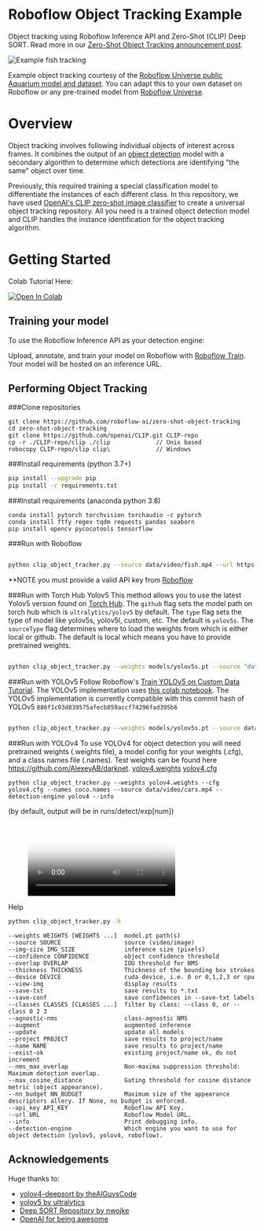 # Roboflow Object Tracking Example

Object tracking using Roboflow Inference API and Zero-Shot (CLIP) Deep SORT. Read more in our
[Zero-Shot Object Tracking announcement post](https://blog.roboflow.com/zero-shot-object-tracking/).

![Example fish tracking](https://user-images.githubusercontent.com/870796/130703648-8af62801-d66c-41f5-80ae-889301ae9b44.gif)

Example object tracking courtesy of the [Roboflow Universe public Aquarium model and dataset](https://universe.roboflow.com/brad-dwyer/aquarium-combined). You can adapt this to your own dataset on Roboflow or any pre-trained model from [Roboflow Universe](https://universe.roboflow.com).

# Overview

Object tracking involves following individual objects of interest across frames. It
combines the output of an [object detection](https://blog.roboflow.com/object-detection) model
with a secondary algorithm to determine which detections are identifying "the same"
object over time.

Previously, this required training a special classification model to differentiate
the instances of each different class. In this repository, we have used
[OpenAI's CLIP zero-shot image classifier](https://blog.roboflow.com/clip-model-eli5-beginner-guide/)
to create a universal object tracking repository. All you need is a trained object
detection model and CLIP handles the instance identification for the object tracking
algorithm.

# Getting Started

Colab Tutorial Here:

<a href="https://colab.research.google.com/drive/1aU7Jq668oMlUx6bYVv3vAQbXVLpIllNH"><img src="https://colab.research.google.com/assets/colab-badge.svg" alt="Open In Colab"></a>

## Training your model

To use the Roboflow Inference API as your detection engine:

Upload, annotate, and train your model on Roboflow with [Roboflow Train](https://docs.roboflow.com/train).
Your model will be hosted on an inference URL.

## Performing Object Tracking

###Clone repositories

```
git clone https://github.com/roboflow-ai/zero-shot-object-tracking
cd zero-shot-object-tracking
git clone https://github.com/openai/CLIP.git CLIP-repo
cp -r ./CLIP-repo/clip ./clip             // Unix based
robocopy CLIP-repo/clip clip\             // Windows
```

###Install requirements (python 3.7+)

```bash
pip install --upgrade pip
pip install -r requirements.txt
```

###Install requirements (anaconda python 3.8)
```
conda install pytorch torchvision torchaudio -c pytorch
conda install ftfy regex tqdm requests pandas seaborn
pip install opencv pycocotools tensorflow
```

###Run with Roboflow

```bash

python clip_object_tracker.py --source data/video/fish.mp4 --url https://detect.roboflow.com/playing-cards-ow27d/1 --api_key ROBOFLOW_API_KEY --info
```

**NOTE you must provide a valid API key from [Roboflow](docs.roboflow.com)

###Run with Torch Hub Yolov5
This method allows you to use the latest Yolov5 version found on [Torch Hub](https://pytorch.org/hub/ultralytics_yolov5/). The `github` flag sets the model path on torch hub which is `ultralytics/yolov5` by default. The `type` flag sets the type of model like yolov5s, yolov5l, custom, etc. The default is `yolov5s`. The `sourceType` flag determines where to load the weights from which is either local or github. The default is local which means you have to provide pretrained weights.
```bash

python clip_object_tracker.py --weights models/yolov5s.pt --source "data/video/cars.mp4" --detection-engine hub --github ultralytics/yolov5 --type yolov5s --sourceType github --info

```

###Run with YOLOv5
Follow Roboflow's [Train YOLOv5 on Custom Data Tutorial](https://blog.roboflow.com/how-to-train-yolov5-on-a-custom-dataset/).
The YOLOv5 implementation uses [this colab notebook](https://colab.research.google.com/drive/1gDZ2xcTOgR39tGGs-EZ6i3RTs16wmzZQ). The YOLOv5 implementation is currently compatible with this commit hash of YOLOv5 `886f1c03d839575afecb059accf74296fad395b6`
```bash

python clip_object_tracker.py --weights models/yolov5s.pt --source data/video/fish.mp4 --detection-engine yolov5 --info
```

###Run with YOLOv4
To use YOLOv4 for object detection you will need pretrained weights (.weights file), a model config for your weights (.cfg), and a class names file (.names). Test weights can be found here https://github.com/AlexeyAB/darknet. [yolov4.weights](https://github.com/AlexeyAB/darknet/releases/download/darknet_yolo_v3_optimal/yolov4.weights) [yolov4.cfg](https://raw.githubusercontent.com/AlexeyAB/darknet/master/cfg/yolov4.cfg)
```
python clip_object_tracker.py --weights yolov4.weights --cfg yolov4.cfg --names coco.names --source data/video/cars.mp4 --detection-engine yolov4 --info
```
(by default, output will be in runs/detect/exp[num])

<figure class="video_container">
  <video controls="true" allowfullscreen="true" poster="path/to/poster_image.png">
    <source src="data/demo/cards.mp4" type="video/mp4">
  </video>
</figure>

Help

```bash
python clip_object_tracker.py -h
```
```
--weights WEIGHTS [WEIGHTS ...]  model.pt path(s)
--source SOURCE                  source (video/image)
--img-size IMG_SIZE              inference size (pixels)
--confidence CONFIDENCE          object confidence threshold                      
--overlap OVERLAP                IOU threshold for NMS
--thickness THICKNESS            Thickness of the bounding box strokes
--device DEVICE                  cuda device, i.e. 0 or 0,1,2,3 or cpu
--view-img                       display results
--save-txt                       save results to *.txt
--save-conf                      save confidences in --save-txt labels
--classes CLASSES [CLASSES ...]  filter by class: --class 0, or --class 0 2 3
--agnostic-nms                   class-agnostic NMS
--augment                        augmented inference
--update                         update all models
--project PROJECT                save results to project/name
--name NAME                      save results to project/name
--exist-ok                       existing project/name ok, do not increment
--nms_max_overlap                Non-maxima suppression threshold: Maximum detection overlap.
--max_cosine_distance            Gating threshold for cosine distance metric (object appearance).
--nn_budget NN_BUDGET            Maximum size of the appearance descriptors allery. If None, no budget is enforced.
--api_key API_KEY                Roboflow API Key.
--url URL                        Roboflow Model URL.
--info                           Print debugging info.
--detection-engine               Which engine you want to use for object detection (yolov5, yolov4, roboflow).
```
## Acknowledgements

Huge thanks to:

- [yolov4-deepsort by theAIGuysCode](https://github.com/theAIGuysCode/yolov4-deepsort)
- [yolov5 by ultralytics](https://github.com/ultralytics/yolov5)
- [Deep SORT Repository by nwojke](https://github.com/nwojke/deep_sort)
- [OpenAI for being awesome](https://openai.com/blog/clip/)
